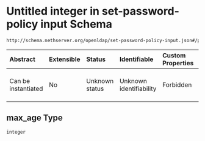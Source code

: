 # Untitled integer in set-password-policy input Schema

```txt
http://schema.nethserver.org/openldap/set-password-policy-input.json#/properties/expiration/properties/max_age
```



| Abstract            | Extensible | Status         | Identifiable            | Custom Properties | Additional Properties | Access Restrictions | Defined In                                                                                         |
| :------------------ | :--------- | :------------- | :---------------------- | :---------------- | :-------------------- | :------------------ | :------------------------------------------------------------------------------------------------- |
| Can be instantiated | No         | Unknown status | Unknown identifiability | Forbidden         | Allowed               | none                | [set-password-policy-input.json\*](openldap/set-password-policy-input.json "open original schema") |

## max\_age Type

`integer`
